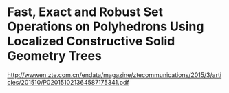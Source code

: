 # Fast, Exact and Robust Set Operations on Polyhedrons Using Localized Constructive Solid Geometry Trees

http://wwwen.zte.com.cn/endata/magazine/ztecommunications/2015/3/articles/201510/P020151021364587175341.pdf
